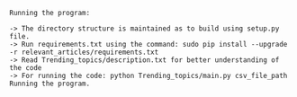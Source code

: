 


    Running the program:

    -> The directory structure is maintained as to build using setup.py file.
    -> Run requirements.txt using the command: sudo pip install --upgrade -r relevant_articles/requirements.txt
    -> Read Trending_topics/description.txt for better understanding of the code
    -> For running the code: python Trending_topics/main.py csv_file_path Running the program.
